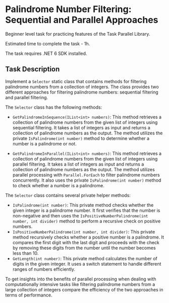 # Palindrome Number Filtering: Sequential and Parallel Approaches

Beginner level task for practicing features of the Task Parallel Library.

Estimated time to complete the task - 1h.

The task requires .NET 6 SDK installed.

## Task Description

Implement a `Selector` static class  that contains methods for filtering palindrome numbers from a collection of integers. The class provides two different approaches for filtering palindrome numbers: sequential filtering and parallel filtering.

The `Selector` class has the following methods:

- `GetPalindromeInSequence(IList<int> numbers)`: This method retrieves a collection of palindrome numbers from the given list of integers using sequential filtering. It takes a list of integers as input and returns a collection of palindrome numbers as the output. The method utilizes the private `IsPalindrome(int number)` method to determine whether a number is a palindrome or not.

- `GetPalindromeInParallel(IList<int> numbers)`: This method retrieves a collection of palindrome numbers from the given list of integers using parallel filtering. It takes a list of integers as input and returns a collection of palindrome numbers as the output. The method utilizes parallel processing with `Parallel.ForEach` to filter palindrome numbers concurrently. It also uses the private `IsPalindrome(int number)` method to check whether a number is a palindrome.

The `Selector` class contains several private helper methods:
- `IsPalindrome(int number)`: This private method checks whether the given integer is a palindrome number. It first verifies that the number is non-negative and then uses the `IsPositiveNumberPalindrome(int number, int divider)` method to perform a recursive check on positive numbers.
- `IsPositiveNumberPalindrome(int number, int divider)`: This private method recursively checks whether a positive number is a palindrome. It compares the first digit with the last digit and proceeds with the check by removing these digits from the number until the number becomes less than 10.
- `GetLength(int number)`: This private method calculates the number of digits in the given integer. It uses a switch statement to handle different ranges of numbers efficiently.

To get insights into the benefits of parallel processing when dealing with computationally intensive tasks like filtering palindrome numbers from a large collection of integers compare the efficiency of the two approaches in terms of performance. 
